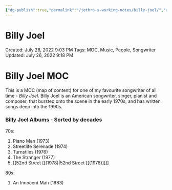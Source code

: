 ```yaml
---
{"dg-publish":true,"permalink":"/jethro-s-working-notes/billy-joel/","dgPassFrontmatter":true}
---
```



# Billy Joel

Created: July 26, 2022 9:03 PM
Tags: MOC, Music, People, Songwriter
Updated: July 26, 2022 9:18 PM

# Billy Joel MOC

This is a MOC (map of content) for one of my favourite songwriter of all time - *Billy Joel*. Billy Joel is an American songwriter, singer, pianist and composer, that bursted onto the scene in the early 1970s, and has written songs deep into the 1990s.

### Billy Joel Albums - Sorted by decades

70s:

1. Piano Man (1973)
2. Streetlife Serenade (1974)
3. Turnstiles (1976)
4. The Stranger (1977)
5. [[52nd Street [[(1978)\|52nd Street [[(1978)]]]] 

80s:

1. An Innocent Man (1983)